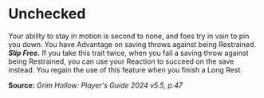 # Unchecked

Your ability to stay in motion is second to none, and foes try in vain to pin you down. You have Advantage on saving throws against being Restrained.  
***Slip Free.*** If you take this trait twice, when you fail a saving throw against being Restrained, you can use your Reaction to succeed on the save instead. You regain the use of this feature when you finish a Long Rest.

**Source:** *Grim Hollow: Player's Guide 2024 v5.5, p.47*
